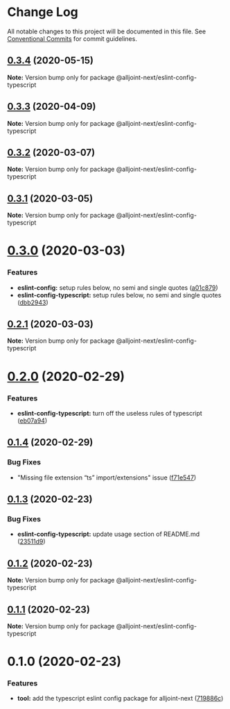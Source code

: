 # Change Log

All notable changes to this project will be documented in this file.
See [Conventional Commits](https://conventionalcommits.org) for commit guidelines.

## [0.3.4](https://github.com/AllJointTW/AllJointNext/compare/@alljoint-next/eslint-config-typescript@0.3.3...@alljoint-next/eslint-config-typescript@0.3.4) (2020-05-15)

**Note:** Version bump only for package @alljoint-next/eslint-config-typescript





## [0.3.3](https://github.com/AllJointTW/AllJointNext/compare/@alljoint-next/eslint-config-typescript@0.3.2...@alljoint-next/eslint-config-typescript@0.3.3) (2020-04-09)

**Note:** Version bump only for package @alljoint-next/eslint-config-typescript

## [0.3.2](https://github.com/AllJointTW/AllJointNext/compare/@alljoint-next/eslint-config-typescript@0.3.1...@alljoint-next/eslint-config-typescript@0.3.2) (2020-03-07)

**Note:** Version bump only for package @alljoint-next/eslint-config-typescript

## [0.3.1](https://github.com/AllJointTW/AllJointNext/compare/@alljoint-next/eslint-config-typescript@0.3.0...@alljoint-next/eslint-config-typescript@0.3.1) (2020-03-05)

**Note:** Version bump only for package @alljoint-next/eslint-config-typescript

# [0.3.0](https://github.com/AllJointTW/AllJointNext/compare/@alljoint-next/eslint-config-typescript@0.2.1...@alljoint-next/eslint-config-typescript@0.3.0) (2020-03-03)

### Features

- **eslint-config:** setup rules below, no semi and single quotes ([a01c879](https://github.com/AllJointTW/AllJointNext/commit/a01c8793680c79b6361dbcde6766cc61cb89cf84))
- **eslint-config-typescript:** setup rules below, no semi and single quotes ([dbb2943](https://github.com/AllJointTW/AllJointNext/commit/dbb2943ab3128e232766cdebd0456e6f3474ae12))

## [0.2.1](https://github.com/AllJointTW/AllJointNext/compare/@alljoint-next/eslint-config-typescript@0.2.0...@alljoint-next/eslint-config-typescript@0.2.1) (2020-03-03)

**Note:** Version bump only for package @alljoint-next/eslint-config-typescript

# [0.2.0](https://github.com/AllJointTW/AllJointNext/compare/@alljoint-next/eslint-config-typescript@0.1.4...@alljoint-next/eslint-config-typescript@0.2.0) (2020-02-29)

### Features

- **eslint-config-typescript:** turn off the useless rules of typescript ([eb07a94](https://github.com/AllJointTW/AllJointNext/commit/eb07a94f3c4ab479038a8d84f7ec1855a16613da))

## [0.1.4](https://github.com/AllJointTW/AllJointNext/compare/@alljoint-next/eslint-config-typescript@0.1.3...@alljoint-next/eslint-config-typescript@0.1.4) (2020-02-29)

### Bug Fixes

- "Missing file extension “ts” import/extensions" issue ([f71e547](https://github.com/AllJointTW/AllJointNext/commit/f71e547a2c63b953b2ed06d9bef61f0aa3961959))

## [0.1.3](https://github.com/AllJointTW/AllJointNext/compare/@alljoint-next/eslint-config-typescript@0.1.2...@alljoint-next/eslint-config-typescript@0.1.3) (2020-02-23)

### Bug Fixes

- **eslint-config-typescript:** update usage section of README.md ([23511d9](https://github.com/AllJointTW/AllJointNext/commit/23511d92b5c4c4f356c58cf7ae8e2b7dc0bbb744))

## [0.1.2](https://github.com/AllJointTW/AllJointNext/compare/@alljoint-next/eslint-config-typescript@0.1.1...@alljoint-next/eslint-config-typescript@0.1.2) (2020-02-23)

**Note:** Version bump only for package @alljoint-next/eslint-config-typescript

## [0.1.1](https://github.com/AllJointTW/AllJointNext/compare/@alljoint-next/eslint-config-typescript@0.1.0...@alljoint-next/eslint-config-typescript@0.1.1) (2020-02-23)

**Note:** Version bump only for package @alljoint-next/eslint-config-typescript

# 0.1.0 (2020-02-23)

### Features

- **tool:** add the typescript eslint config package for alljoint-next ([719886c](https://github.com/AllJointTW/AllJointNext/commit/719886c80fc2a864bac0308a7793d617f53b27bc))
